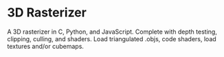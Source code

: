 # 3D Rasterizer

A 3D rasterizer in C, Python, and JavaScript. Complete with depth testing, clipping, culling, and shaders. Load triangulated .objs, code shaders, load textures and/or cubemaps.
